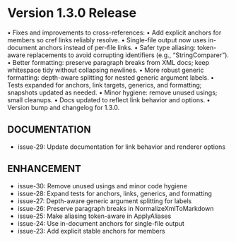# Version 1.3.0 Release

•	Fixes and improvements to cross-references:
  •	Add explicit anchors for members so cref links reliably resolve.
  •	Single-file output now uses in-document anchors instead of per-file links.
•	Safer type aliasing: token-aware replacements to avoid corrupting identifiers (e.g., “StringComparer”).
•	Better formatting: preserve paragraph breaks from XML docs; keep whitespace tidy without collapsing newlines.
•	More robust generic formatting: depth-aware splitting for nested generic argument labels.
•	Tests expanded for anchors, link targets, generics, and formatting; snapshots updated as needed.
•	Minor hygiene: remove unused usings; small cleanups.
•	Docs updated to reflect link behavior and options.
•	Version bump and changelog for 1.3.0.

## DOCUMENTATION

* issue-29: Update documentation for link behavior and renderer options

## ENHANCEMENT

* issue-30: Remove unused usings and minor code hygiene
* issue-28: Expand tests for anchors, links, generics, and formatting
* issue-27: Depth-aware generic argument splitting for labels
* issue-26: Preserve paragraph breaks in NormalizeXmlToMarkdown
* issue-25: Make aliasing token-aware in ApplyAliases
* issue-24: Use in-document anchors for single-file output
* issue-23: Add explicit stable anchors for members

